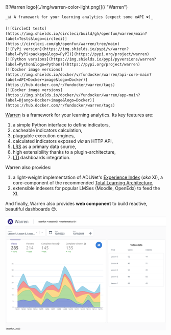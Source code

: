 <div class="hero" markdown="1">
    [![Warren logo](./img/warren-color-light.png)](/ "Warren")

    _📊 A framework for your learning analytics (expect some xAPI ❤️)_

    [![CircleCI tests](https://img.shields.io/circleci/build/gh/openfun/warren/main?label=Tests&logo=circleci)](https://circleci.com/gh/openfun/warren/tree/main)
    [![PyPi version](https://img.shields.io/pypi/v/warren?label=PyPi+package&logo=PyPI)](https://pypi.org/project/warren)
    [![Python versions](https://img.shields.io/pypi/pyversions/warren?label=Python&logo=Python)](https://pypi.org/project/warren)
    [![Docker image versions](https://img.shields.io/docker/v/fundocker/warren/api-core-main?label=API+Docker+image&logo=Docker)](https://hub.docker.com/r/fundocker/warren/tags)
    [![Docker image versions](https://img.shields.io/docker/v/fundocker/warren/app-main?label=Django+Docker+image&logo=Docker)](https://hub.docker.com/r/fundocker/warren/tags)

</div>

[Warren](./) is a framework for your learning analytics. Its key features are:

1. a simple Python interface to define indicators,
2. cacheable indicators calculation,
3. pluggable execution engines,
4. calculated indicators exposed _via_ an HTTP API,
5. [LRS](https://en.wikipedia.org/wiki/Learning_Record_Store) as a primary data
   source,
6. high extensibility thanks to a plugin-architecture,
7. [LTI](https://en.wikipedia.org/wiki/Learning_Tools_Interoperability)
   dashboards integration.

Warren also provides:

1. a light-weight implementation of ADLNet's
   [Experience Index](https://github.com/adlnet/xi-lite) (_aka_ XI), a
   core-component of the recommended
   [Total Learning Architecture](https://adlnet.gov/news/2020/01/20/ADL-Initiative-established-a-TLA-Sandbox-project/),
2. extensible indexers for popular LMSes (Moodle, OpenEdx) to feed the XI.

And finally, Warren also provides **web component** to build reactive, beautiful
dashboards :heart_eyes:.

![Video dashboard example](./img/dashboard-video-screen.png)
